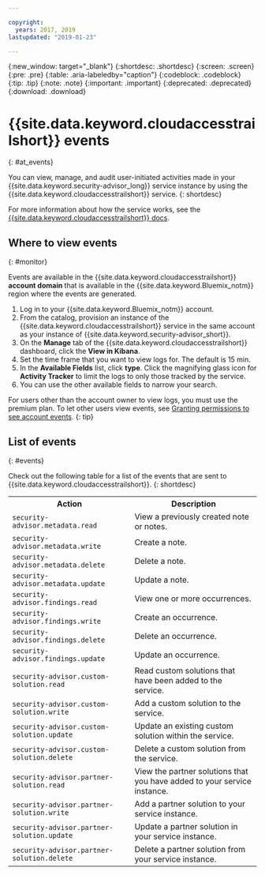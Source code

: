 ```yaml
---

copyright:
  years: 2017, 2019
lastupdated: "2019-01-23"

---
```


{:new_window: target="_blank"}
{:shortdesc: .shortdesc}
{:screen: .screen}
{:pre: .pre}
{:table: .aria-labeledby="caption"}
{:codeblock: .codeblock}
{:tip: .tip}
{:note: .note}
{:important: .important}
{:deprecated: .deprecated}
{:download: .download}


# {{site.data.keyword.cloudaccesstrailshort}} events
{: #at_events}

You can view, manage, and audit user-initiated activities made in your {{site.data.keyword.security-advisor_long}} service instance by using the {{site.data.keyword.cloudaccesstrailshort}} service.
{: shortdesc}

For more information about how the service works, see the [{{site.data.keyword.cloudaccesstrailshort}} docs](/docs/services/cloud-activity-tracker/index.html).


## Where to view events
{: #monitor}

Events are available in the {{site.data.keyword.cloudaccesstrailshort}} **account domain** that is available in the {{site.data.keyword.Bluemix_notm}} region where the events are generated.

1. Log in to your {{site.data.keyword.Bluemix_notm}} account.
2. From the catalog, provision an instance of the {{site.data.keyword.cloudaccesstrailshort}} service in the same account as your instance of {{site.data.keyword.security-advisor_short}}.
3. On the **Manage** tab of the {{site.data.keyword.cloudaccesstrailshort}} dashboard, click the **View in Kibana**.
4. Set the time frame that you want to view logs for. The default is 15 min.
5. In the **Available Fields** list, click **type**. Click the magnifying glass icon for **Activity Tracker** to limit the logs to only those tracked by the service.
6. You can use the other available fields to narrow your search.

For users other than the account owner to view logs, you must use the premium plan. To let other users view events, see [Granting permissions to see account events](/docs/services/cloud-activity-tracker/how-to/grant_permissions.html#grant_permissions).
{: tip}

## List of events
{: #events}

Check out the following table for a list of the events that are sent to {{site.data.keyword.cloudaccesstrailshort}}.
{: shortdesc}

<table>
  <tr>
    <th>Action</th>
    <th>Description</th>
  </tr>
  <tr>
    <td><code>security-advisor.metadata.read</code></td>
    <td>View a previously created note or notes.</td>
  </tr>
  <tr>
    <td><code>security-advisor.metadata.write</code></td>
    <td>Create a note.</td>
  </tr>
  <tr>
    <td><code>security-advisor.metadata.delete</code></td>
    <td>Delete a note.</td>
  </tr>
  <tr>
    <td><code>security-advisor.metadata.update</code></td>
    <td>Update a note.</td>
  </tr>
  <tr>
    <td><code>security-advisor.findings.read</code></td>
    <td>View one or more occurrences.</td>
  </tr>
  <tr>
    <td><code>security-advisor.findings.write</code></td>
    <td>Create an occurrence.</td>
  </tr>
  <tr>
    <td><code>security-advisor.findings.delete</code></td>
    <td>Delete an occurrence.</td>
  </tr>
  <tr>
    <td><code>security-advisor.findings.update</code></td>
    <td>Update an occurrence.</td>
  </tr>
  <tr>
    <td><code>security-advisor.custom-solution.read</code></td>
    <td>Read custom solutions that have been added to the service.</td>
  </tr>
  <tr>
    <td><code>security-advisor.custom-solution.write</code></td>
    <td>Add a custom solution to the service.</td>
  </tr>
  <tr>
    <td><code>security-advisor.custom-solution.update</code></td>
    <td>Update an existing custom solution within the service.</td>
  </tr>
  <tr>
    <td><code>security-advisor.custom-solution.delete</code></td>
    <td>Delete a custom solution from the service.</td>
  </tr>
  <tr>
    <td><code>security-advisor.partner-solution.read</code></td>
    <td>View the partner solutions that you have added to your service instance.</td>
  </tr>
  <tr>
    <td><code>security-advisor.partner-solution.write</code></td>
    <td>Add a partner solution to your service instance.</td>
  </tr>
  <tr>
    <td><code>security-advisor.partner-solution.update</code></td>
    <td>Update a partner solution in your service instance.</td>
  </tr>
  <tr>
    <td><code>security-advisor.partner-solution.delete</code></td>
    <td>Delete a partner solution from your service instance.</td>
  </tr>
</table>
